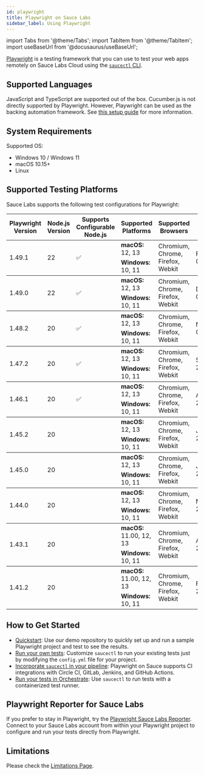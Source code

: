 ```yaml
---
id: playwright
title: Playwright on Sauce Labs
sidebar_label: Using Playwright
---
```


import Tabs from '@theme/Tabs';
import TabItem from '@theme/TabItem';
import useBaseUrl from '@docusaurus/useBaseUrl';

[Playwright](https://github.com/microsoft/playwright) is a testing framework that you can use to test your web apps remotely on Sauce Labs Cloud using the [`saucectl` CLI](/dev/cli/saucectl).

## Supported Languages

JavaScript and TypeScript are supported out of the box.
Cucumber.js is not directly supported by Playwright. However, Playwright can be used as the backing automation framework. See [this setup guide](cucumberjs-playwright/quickstart.md) for more information.

## System Requirements

Supported OS:

- Windows 10 / Windows 11
- macOS 10.15+
- Linux

## Supported Testing Platforms

Sauce Labs supports the following test configurations for Playwright:

<table id="table-fw">
  <tr>
    <th>Playwright Version</th>
    <th>Node.js Version</th>
    <th width="10%">Supports Configurable Node.js</th>
    <th width="20%">Supported Platforms</th>
    <th width="30%">Supported Browsers</th>
    <th width="30%">End of Life</th>
  </tr>
  <tbody>
    <tr>
      <td rowspan='2'>1.49.1</td>
      <td rowspan='2'>22</td>
      <td rowspan='2'>✅</td>
      <td><b>macOS:</b> 12, 13</td>
      <td rowspan='2'>Chromium, Chrome, Firefox, Webkit</td>
      <td rowspan='2'>February 06, 2026</td>
    </tr>
    <tr>
      <td><b>Windows:</b> 10, 11</td>
    </tr>
  </tbody>
  <tbody>
    <tr>
      <td rowspan='2'>1.49.0</td>
      <td rowspan='2'>22</td>
      <td rowspan='2'>✅</td>
      <td><b>macOS:</b> 12, 13</td>
      <td rowspan='2'>Chromium, Chrome, Firefox, Webkit</td>
      <td rowspan='2'>December 04, 2025</td>
    </tr>
    <tr>
      <td><b>Windows:</b> 10, 11</td>
    </tr>
  </tbody>
  <tbody>
    <tr>
      <td rowspan='2'>1.48.2</td>
      <td rowspan='2'>20</td>
      <td rowspan='2'>✅</td>
      <td><b>macOS:</b> 12, 13</td>
      <td rowspan='2'>Chromium, Chrome, Firefox, Webkit</td>
      <td rowspan='2'>November 05, 2025</td>
    </tr>
    <tr>
      <td><b>Windows:</b> 10, 11</td>
    </tr>
  </tbody>
  <tbody>
    <tr>
      <td rowspan='2'>1.47.2</td>
      <td rowspan='2'>20</td>
      <td rowspan='2'>✅</td>
      <td><b>macOS:</b> 12, 13</td>
      <td rowspan='2'>Chromium, Chrome, Firefox, Webkit</td>
      <td rowspan='2'>September 27, 2025</td>
    </tr>
    <tr>
      <td><b>Windows:</b> 10, 11</td>
    </tr>
  </tbody>
  <tbody>
    <tr>
      <td rowspan='2'>1.46.1</td>
      <td rowspan='2'>20</td>
      <td rowspan='2'>✅</td>
      <td><b>macOS:</b> 12, 13</td>
      <td rowspan='2'>Chromium, Chrome, Firefox, Webkit</td>
      <td rowspan='2'>August 28, 2025</td>
    </tr>
    <tr>
      <td><b>Windows:</b> 10, 11</td>
    </tr>
  </tbody>
  <tbody>
    <tr>
      <td rowspan='2'>1.45.2</td>
      <td rowspan='2'>20</td>
      <td rowspan='2'></td>
      <td><b>macOS:</b> 12, 13</td>
      <td rowspan='2'>Chromium, Chrome, Firefox, Webkit</td>
      <td rowspan='2'>July 23, 2025</td>
    </tr>
    <tr>
      <td><b>Windows:</b> 10, 11</td>
    </tr>
  </tbody>
  <tbody>
    <tr>
      <td rowspan='2'>1.45.0</td>
      <td rowspan='2'>20</td>
      <td rowspan='2'></td>
      <td><b>macOS:</b> 12, 13</td>
      <td rowspan='2'>Chromium, Chrome, Firefox, Webkit</td>
      <td rowspan='2'>June 26, 2025</td>
    </tr>
    <tr>
      <td><b>Windows:</b> 10, 11</td>
    </tr>
  </tbody>
  <tbody>
    <tr>
      <td rowspan='2'>1.44.0</td>
      <td rowspan='2'>20</td>
      <td rowspan='2'></td>
      <td><b>macOS:</b> 12, 13</td>
      <td rowspan='2'>Chromium, Chrome, Firefox, Webkit</td>
      <td rowspan='2'>May 28, 2025</td>
    </tr>
    <tr>
      <td><b>Windows:</b> 10, 11</td>
    </tr>
  </tbody>
  <tbody>
    <tr>
      <td rowspan='2'>1.43.1</td>
      <td rowspan='2'>20</td>
      <td rowspan='2'></td>
      <td><b>macOS:</b> 11.00, 12, 13</td>
      <td rowspan='2'>Chromium, Chrome, Firefox, Webkit</td>
      <td rowspan='2'>April 15, 2025</td>
    </tr>
    <tr>
      <td><b>Windows:</b> 10, 11</td>
    </tr>
  </tbody>
  <tbody>
    <tr>
      <td rowspan='2'>1.41.2</td>
      <td rowspan='2'>20</td>
      <td rowspan='2'></td>
      <td><b>macOS:</b> 11.00, 12, 13</td>
      <td rowspan='2'>Chromium, Chrome, Firefox, Webkit</td>
      <td rowspan='2'>February 28, 2025</td>
    </tr>
    <tr>
      <td><b>Windows:</b> 10, 11</td>
    </tr>
  </tbody>
</table>

## How to Get Started

- [Quickstart](/web-apps/automated-testing/playwright/quickstart): Use our demo repository to quickly set up and run a sample Playwright project and test to see the results.
- [Run your own tests](/web-apps/automated-testing/playwright/yaml): Customize `saucectl` to run your existing tests just by modifying the `config.yml` file for your project.
- [Incorporate `saucectl` in your pipeline](/dev/cli/saucectl/usage/use-cases/#integrating-saucectl-in-your-ci-pipeline): Playwright on Sauce supports CI integrations with Circle CI, GitLab, Jenkins, and GitHub Actions.
- [Run your tests in Orchestrate](/orchestrate/quickstart/playwright): Use `saucectl` to run tests with a containerized test runner.

## Playwright Reporter for Sauce Labs

If you prefer to stay in Playwright, try the [Playwright Sauce Labs Reporter](https://github.com/saucelabs/sauce-playwright-reporter). Connect to your Sauce Labs account from within your Playwright project to configure and run your tests directly from Playwright.

## Limitations

Please check the [Limitations Page](playwright/limitations.md).
